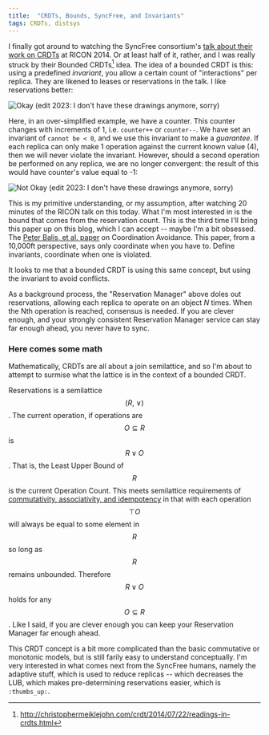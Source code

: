```yaml
---
title:  "CRDTs, Bounds, SyncFree, and Invariants"
tags: CRDTs, distsys
---
```


I finally got around to watching the SyncFree consortium's [talk about
their work on CRDTs](https://www.youtube.com/watch?v=1KP_pxFhlVU) at
RICON 2014.  Or at least half of it, rather, and I was really struck
by their Bounded CRDTs[^crdts] idea. The idea of a bounded CRDT is
this: using a predefined _invariant_, you allow a certain count of
"interactions" per replica.  They are likened to leases or
reservations in the talk. I like reservations better:

[^crdts]: http://christophermeiklejohn.com/crdt/2014/07/22/readings-in-crdts.html

![Okay](https://dl.dropboxusercontent.com/u/42154947/blog%20pics/ok.png)
(edit 2023: I don't have these drawings anymore, sorry)

Here, in an over-simplified example, we have a counter.  This counter
changes with increments of 1, i.e. `counter++` or `counter--`.  We
have set an invariant of `cannot be < 0`, and we use this invariant to
make a _guarantee_.  If each replica can only make 1 operation against
the current known value (4), then we will never violate the invariant.
However, should a second operation be performed on any replica, we are
no longer convergent: the result of this would have counter's value
equal to -1:

![Not Okay](https://dl.dropboxusercontent.com/u/42154947/blog%20pics/not%20ok.png)
(edit 2023: I don't have these drawings anymore, sorry)

This is my primitive understanding, or my assumption, after watching
20 minutes of the RICON talk on this today.  What I'm most interested
in is the bound that comes from the reservation count. This is the
third time I'll bring this paper up on this blog, which I can accept
-- maybe I'm a bit obsessed. The [Peter Balis, et
al. paper](http://www.bailis.org/papers/ca-vldb2015.pdf) on
Coordination Avoidance.  This paper, from a 10,000ft perspective, says
only coordinate when you have to.  Define invariants, coordinate when
one is violated.

It looks to me that a bounded CRDT is using this same concept, but
using the invariant to avoid conflicts.

As a background process, the "Reservation Manager" above doles out
reservations, allowing each replica to operate on an object _N_
times. When the Nth operation is reached, consensus is needed.  If you
are clever enough, and your strongly consistent Reservation Manager
service can stay far enough ahead, you never have to sync.

### Here comes some math

Mathematically, CRDTs are all about a join semilattice, and so I'm
about to attempt to surmise what the lattice is in the context of a
bounded CRDT.

Reservations is a semilattice $$(R,\ \lor)$$. The current operation,
if operations are $$O \subseteq R$$ is $$R \lor O$$.  That is, the
Least Upper Bound of $$R$$ is the current Operation Count.  This meets
semilattice requirements of [commutativity, associativity, and
idempotency](http://en.wikipedia.org/wiki/Semilattice#Algebraic_definition)
in that with each operation $$⊤O$$ will always be equal to some
element in $$R$$ so long as $$R$$ remains unbounded. Therefore $$R
\lor O$$ holds for any $$O \subseteq R$$. Like I said, if you are
clever enough you can keep your Reservation Manager far enough ahead.

This CRDT concept is a bit more complicated than the basic commutative
or monotonic models, but is still farily easy to understand
conceptually.  I'm very interested in what comes next from the
SyncFree humans, namely the adaptive stuff, which is used to reduce
replicas -- which decreases the LUB, which makes pre-determining
reservations easier, which is `:thumbs_up:`.
